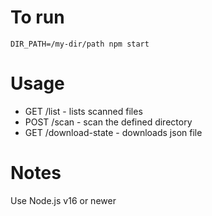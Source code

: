 # To run
`DIR_PATH=/my-dir/path npm start`

# Usage
- GET /list - lists scanned files
- POST /scan - scan the defined directory
- GET /download-state - downloads json file

# Notes
Use Node.js v16 or newer